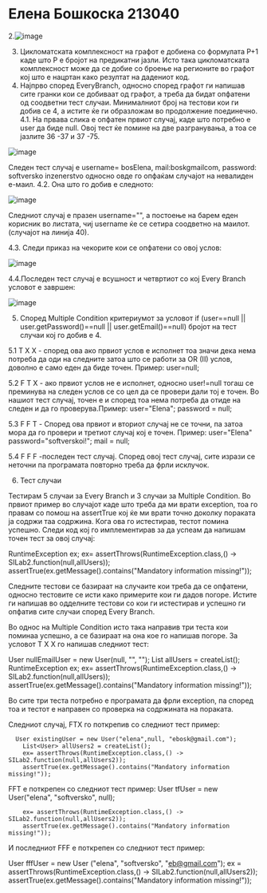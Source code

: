 # Елена Бошкоска 213040

2.![image](https://github.com/elenaboshkoska/SI_2023_lab2_213040/assets/108356236/abf88fc6-8e2a-4a9a-9aa0-849a017aaac6)

3. Цикломатската комплексност на графот е добиена со формулата P+1 каде што P е бројот на предикатни јазли. Исто така цикломатската комплексност може да се добие со броење на регионите во графот кој што е нацртан како резултат на дадениот код.
4. Најпрво според EveryBranch, односно според графот ги напишав сите гранки кои се добиваат од графот, а треба да бидат опфатени од соодветни тест случаи. Минималниот број на тестови кои ги добив се 4, а истите ќе ги образложам во продолжение поединечно.
  4.1. На првава слика е опфатен првиот случај, каде што потребно е user да биде null. Овој тест ќе помине на две разгранувања, а тоа се јазлите 36 -37 и 37 -75.

![image](https://github.com/elenaboshkoska/SI_2023_lab2_213040/assets/108356236/e0562e61-1aff-437c-b955-cea59ecd9e19)

Следен тест случај е username= bosElena, mail:boskgmailcom, password: softversko inzenerstvo односно овде го опфаќам случајот на невалиден е-маил.
  4.2. Она што го добив е следното:
  
![image](https://github.com/elenaboshkoska/SI_2023_lab2_213040/assets/108356236/46356232-7003-4c1b-a6ab-cc1193cb3be9)



Следниот случај е празен username="", а постоење на барем еден корисник во листата, чиј username ќе се сетира соодветно на маилот. (случајот на линија 40).

 4.3. Следи приказ на чекорите кои се опфатени со овој услов:

![image](https://github.com/elenaboshkoska/SI_2023_lab2_213040/assets/108356236/f2eecd1f-1563-4173-8772-8546ea057100)

 4.4.Последен тест случај е всушност и четвртиот со кој Every Branch условот е завршен:

![image](https://github.com/elenaboshkoska/SI_2023_lab2_213040/assets/108356236/91eebe1d-8319-48ab-83c0-646b8abc477a)

5. Според Multiple Condition критериумот за условот
if (user==null || user.getPassword()==null || user.getEmail()==null) бројот на тест случаи кој го добив е 4.

5.1 T X X - според ова ако првиот услов е исполнет тоа значи дека нема потреба да оди на следните затоа што се работи за OR (II) услов, доволно е само еден да биде точен. Пример: user=null;

5.2 F T X - ако првиот услов не е исполнет, односно user!=null тогаш се преминува на следен услов се со цел да се провери дали тој е точен. Во нашиот тест случај, точен е и според тоа нема потреба да отиде на следен и да го проверува.Пример: user="Elena"; password = null;

5.3 F F T -  Според ова првиот и вториот случај не се точни, па затоа мора да го провери и третиот случај кој е точен. Пример: user="Elena" password="softverskoi!"; mail = null;

5.4 F F F  -последен тест случај. Според овој тест случај, сите изрази се неточни па програмата повторно треба да фрли исклучок.

6. Тест случаи

Тестирам 5 случаи за Every Branch и 3 случаи за Multiple Condition. 
Во првиот пример во случајот каде што треба да ми врати exception, тоа го правам со помош на assertTrue кој ќе ми врати точно доколку пораката ја содржи таа содржина. Кога ова го истестирав, тестот помина успешно. Следи код кој го имплементирав за да успеам да напишам точен тест за овој случај:

RuntimeException ex;
        ex= assertThrows(RuntimeException.class,() -> SILab2.function(null,allUsers));
        assertTrue(ex.getMessage().contains("Mandatory information missing!"));
        
Следните тестови се базираат на случаите кои треба да се опфатени, односно тестовите се исти како примерите кои ги дадов погоре. Истите ги напишав во одделните тестови со кои ги истестирав и успешно ги опфатив сите случаи според Every Branch.

Во однос на Мultiple Condition исто така направив три теста кои поминаа успешно, а се базираат на она кое го напишав погоре. За условот T X X го напишав следниот тест: 

User nullEmailUser = new User(null, "", "");
        List<User> allUsers = createList();
        RuntimeException ex;
        ex= assertThrows(RuntimeException.class,() -> SILab2.function(null,allUsers));
        assertTrue(ex.getMessage().contains("Mandatory information missing!"));
  
Во сите три теста потребно е програмата да фрли exception, па според тоа и тестот е направен со проверка на содржината на пораката.
  
  Следниот случај, FTX го поткрепив со следниот тест пример:
  
      User existingUser = new User("elena",null, "ebosk@gmail.com");
        List<User> allUsers2 = createList();
        ex= assertThrows(RuntimeException.class,() -> SILab2.function(null,allUsers2));
        assertTrue(ex.getMessage().contains("Mandatory information missing!"));

  FFT е поткрепен со следниот тест пример:
   User tfUser = new User("elena", "softversko", null);

        ex= assertThrows(RuntimeException.class,() -> SILab2.function(null,allUsers2));
        assertTrue(ex.getMessage().contains("Mandatory information missing!"));
  
  И последниот FFF е поткрепен со следниот тест пример:
  
   User fffUser = new User ("elena", "softversko", "eb@gmail.com");
        ex = assertThrows(RuntimeException.class,() -> SILab2.function(null,allUsers2));
        assertTrue(ex.getMessage().contains("Mandatory information missing!"));
  
  
  
  
